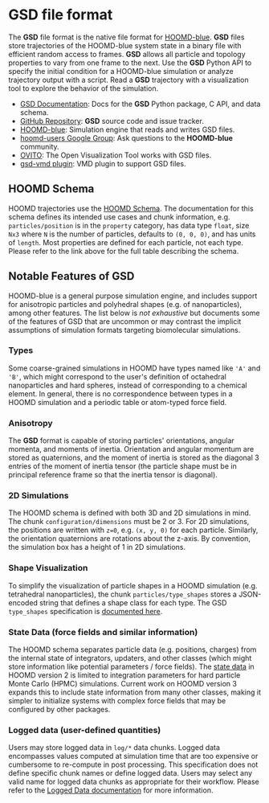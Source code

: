 # GSD file format

The **GSD** file format is the native file format for
[HOOMD-blue](https://glotzerlab.engin.umich.edu/hoomd-blue/). **GSD**
files store trajectories of the HOOMD-blue system state in a binary file
with efficient random access to frames. **GSD** allows all particle and
topology properties to vary from one frame to the next. Use the **GSD**
Python API to specify the initial condition for a HOOMD-blue simulation
or analyze trajectory output with a script. Read a **GSD** trajectory
with a visualization tool to explore the behavior of the simulation.

- [GSD Documentation](https://gsd.readthedocs.io/): Docs for the **GSD**
  Python package, C API, and data schema.
- [GitHub Repository](https://github.com/glotzerlab/gsd): **GSD**
  source code and issue tracker.
- [HOOMD-blue](https://glotzerlab.engin.umich.edu/hoomd-blue/):
  Simulation engine that reads and writes GSD files.
- [hoomd-users Google
  Group](https://groups.google.com/d/forum/hoomd-users): Ask questions
  to the **HOOMD-blue** community.
- [OVITO](https://www.ovito.org/): The Open Visualization Tool works
  with GSD files.
- [gsd-vmd plugin](https://github.com/mphoward/gsd-vmd): VMD plugin to
  support GSD files.

## HOOMD Schema

HOOMD trajectories use the
[HOOMD Schema](https://gsd.readthedocs.io/en/stable/specification.html).
The documentation for this schema defines its intended use cases and chunk
information, e.g. `particles/position` is in the `property` category, has
data type `float`, size `Nx3` where `N` is the number of particles, defaults to
`(0, 0, 0)`, and has units of `length`. Most properties are defined for each
particle, not each type. Please refer to the link above for the full table
describing the schema.

## Notable Features of GSD

HOOMD-blue is a general purpose simulation engine, and includes support for
anisotropic particles and polyhedral shapes (e.g. of nanoparticles), among
other features. The list below is *not exhaustive* but documents some of the
features of GSD that are uncommon or may contrast the implicit assumptions of
simulation formats targeting biomolecular simulations.

### Types

Some coarse-grained simulations in HOOMD have types named like `'A'` and
`'B'`, which might correspond to the user's definition of octahedral
nanoparticles and hard spheres, instead of corresponding to a chemical
element. In general, there is no correspondence between types in a HOOMD
simulation and a periodic table or atom-typed force field.

### Anisotropy

The **GSD** format is capable of storing particles' orientations, angular
momenta, and moments of inertia. Orientation and angular momentum are stored
as quaternions, and the moment of inertia is stored as the diagonal 3 entries
of the moment of inertia tensor (the particle shape must be in principal
reference frame so that the inertia tensor is diagonal).

### 2D Simulations

The HOOMD schema is defined with both 3D and 2D simulations in mind. The
chunk `configuration/dimensions` must be 2 or 3. For 2D simulations, the
positions are written with `z=0`, e.g. `(x, y, 0)` for each particle.
Similarly, the orientation quaternions are rotations about the z-axis.
By convention, the simulation box has a height of 1 in 2D simulations.

### Shape Visualization

To simplify the visualization of particle shapes in a HOOMD simulation (e.g.
tetrahedral nanoparticles), the chunk `particles/type_shapes` stores a
JSON-encoded string that defines a shape class for each type. The GSD
`type_shapes` specification is
[documented here](https://gsd.readthedocs.io/en/stable/shapes.html).

### State Data (force fields and similar information)

The HOOMD schema separates particle data (e.g. positions, charges) from the
internal state of integrators, updaters, and other classes (which might store
information like potential parameters / force fields). The
[state data](https://gsd.readthedocs.io/en/stable/schema-hoomd.html#state-data)
in HOOMD version 2 is limited to integration parameters for hard particle
Monte Carlo (HPMC) simulations. Current work on HOOMD version 3 expands
this to include state information from many other classes, making it simpler
to initialize systems with complex force fields that may be configured by
other packages.

### Logged data (user-defined quantities)

Users may store logged data in `log/*` data chunks. Logged data encompasses
values computed at simulation time that are too expensive or cumbersome to
re-compute in post processing. This specification does not define specific
chunk names or define logged data. Users may select any valid name for logged
data chunks as appropriate for their workflow. Please refer to the
[Logged Data documentation](https://gsd.readthedocs.io/en/stable/schema-hoomd.html#logged-data)
for more information.